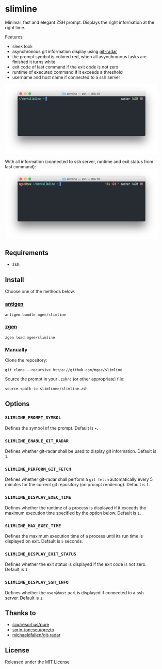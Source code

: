 # slimline

Minimal, fast and elegant ZSH prompt. Displays the right information at the right time.

Features:
- sleek look
- asynchronous git information display using [git-radar](https://github.com/michaeldfallen/git-radar)
- the prompt symbol is colored red, when all asynchronous tasks are finished it turns white
- exit code of last command if the exit code is not zero
- runtime of executed command if it exceeds a threshold
- username and host name if connected to a ssh server

![](screenshot.png)

With all information (connected to ssh server, runtime and exit status from last command):
![](screenshot_full.png)

## Requirements

* zsh

## Install

Choose one of the methods below.

### [antigen](https://github.com/zsh-users/antigen)

```
antigen bundle mgee/slimline
```

### [zgen](https://github.com/tarjoilija/zgen)

```
zgen load mgee/slimline
```

### Manually

Clone the repository:

```git clone --recursive https://github.com/mgee/slimline```

Source the prompt in your `.zshrc` (or other appropriate) file:

```source <path-to-slimline>/slimline.zsh```

## Options

### `SLIMLINE_PROMPT_SYMBOL`

Defines the symbol of the prompt. Default is `∙`.

### `SLIMLINE_ENABLE_GIT_RADAR`

Defines whether git-radar shall be used to display git information. Default is `1`.

### `SLIMLINE_PERFORM_GIT_FETCH`

Defines whether git-radar shall perform a `git fetch` automatically every 5 minutes for the current git repository (on prompt rendering). Default is `1`.

### `SLIMLINE_DISPLAY_EXEC_TIME`

Defines whether the runtime of a process is displayed if it exceeds the maximum execution time specified by the option below. Default is `1`.

### `SLIMLINE_MAX_EXEC_TIME`

Defines the maximum execution time of a process until its run time is displayed on exit. Default is `5` seconds.

### `SLIMLINE_DISPLAY_EXIT_STATUS`

Defines whether the exit status is displayed if the exit code is not zero. Default is `1`.

### `SLIMLINE_DISPLAY_SSH_INFO`

Defines whether the `user@host` part is displayed if connected to a ssh server. Default is `1`.

## Thanks to

- [sindresorhus/pure](https://github.com/sindresorhus/pure)
- [sorin-ionescu/prezto](https://github.com/sorin-ionescu/prezto.git)
- [michaeldfallen/git-radar](https://github.com/michaeldfallen/git-radar)

## License

Released under the [MIT License](LICENSE)
